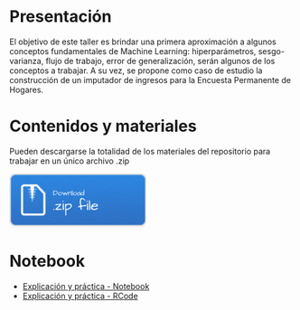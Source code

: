 # Presentación
El objetivo de este taller es brindar una primera aproximación a algunos conceptos fundamentales de Machine Learning: hiperparámetros, sesgo-varianza, flujo de trabajo, error de generalización, serán algunos de los conceptos a trabajar.
A su vez, se propone como caso de estudio la construcción de un imputador de ingresos para la Encuesta Permanente de Hogares.

# Contenidos y materiales
Pueden descargarse la totalidad de los materiales del repositorio para trabajar en un único archivo .zip

[![](img/Download.png)](REPO_ML_workshop.zip)


# Notebook
- [Explicación y práctica - Notebook](notebook/ml_imputation_notebook.nb.html)
- [Explicación y práctica - RCode](scripts/ml_imputation_script.R)

